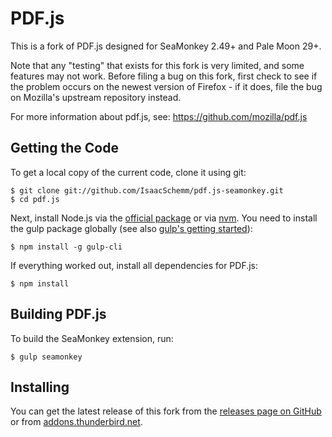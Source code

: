 # PDF.js

This is a fork of PDF.js designed for SeaMonkey 2.49+ and Pale Moon 29+.

Note that any "testing" that exists for this fork is very limited, and some features may not work. Before filing a bug on this fork, first check to see if the problem occurs on the newest version of Firefox - if it does, file the bug on Mozilla's upstream repository instead.

For more information about pdf.js, see: https://github.com/mozilla/pdf.js

## Getting the Code

To get a local copy of the current code, clone it using git:

    $ git clone git://github.com/IsaacSchemm/pdf.js-seamonkey.git
    $ cd pdf.js

Next, install Node.js via the [official package](https://nodejs.org) or via
[nvm](https://github.com/creationix/nvm). You need to install the gulp package
globally (see also [gulp's getting started](https://github.com/gulpjs/gulp/blob/master/docs/getting-started.md#getting-started)):

    $ npm install -g gulp-cli

If everything worked out, install all dependencies for PDF.js:

    $ npm install

## Building PDF.js

To build the SeaMonkey extension, run:

    $ gulp seamonkey

## Installing

You can get the latest release of this fork from the
[releases page on GitHub](https://github.com/IsaacSchemm/pdf.js-seamonkey/releases)
or from [addons.thunderbird.net](https://addons.thunderbird.net/en-US/seamonkey/addon/pdf-js-for-seamonkey/).

